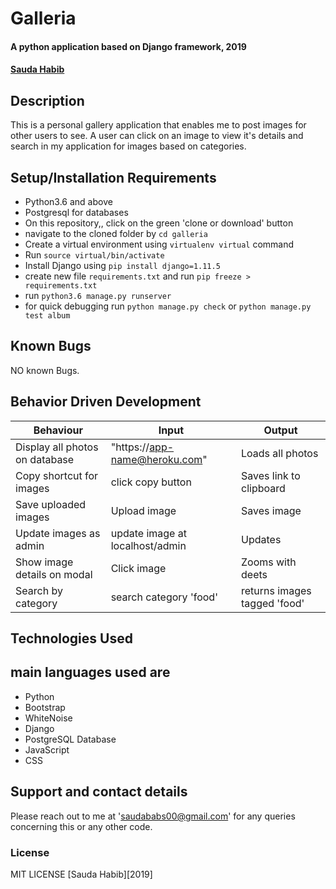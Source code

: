 # Galleria
#### A python application based on Django framework, 2019
####  **[Sauda Habib](https://github.com/kipkemoimayor)**
## Description
This is a personal gallery application that enables me to post images for other users to see. A user can click on an image to view it's details and search in my application for images based on categories.
## Setup/Installation Requirements
* Python3.6 and above
* Postgresql for databases
* On this repository,, click on the green 'clone or download' button
* navigate to the cloned folder by `cd galleria`
* Create a virtual environment using `virtualenv virtual` command
* Run `source virtual/bin/activate`
* Install Django  using `pip install django=1.11.5`
* create new file `requirements.txt` and run `pip freeze > requirements.txt`
* run `python3.6 manage.py runserver `
* for quick debugging run `python manage.py check` or  `python manage.py test album`
## Known Bugs
NO known Bugs.
## Behavior Driven Development

| Behaviour| Input | Output |
| ------------- | ----------------- | ------------------ |
| Display all photos on database  | "https://app-name@heroku.com"   | Loads all photos  |
| Copy shortcut for images | click copy button | Saves link to clipboard |
| Save uploaded images | Upload image | Saves image |
| Update images as admin | update image at localhost/admin | Updates |
| Show image details on modal | Click image | Zooms with deets |
| Search by category| search category 'food'| returns images tagged 'food' |



## Technologies Used
## main languages used are
* Python
* Bootstrap
* WhiteNoise
* Django
* PostgreSQL Database
* JavaScript
* CSS


## Support and contact details
Please reach out to me at 'saudababs00@gmail.com' for any queries concerning this or any other code.
### License
MIT LICENSE [Sauda Habib][2019]

